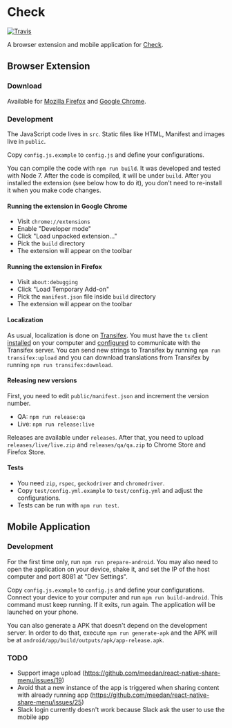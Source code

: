 # Check

[![Travis](https://travis-ci.org/meedan/check-mark.svg?branch=develop)](https://travis-ci.org/meedan/check-mark/)

A browser extension and mobile application for [Check](https://meedan.com/en/check/).

## Browser Extension

### Download

Available for [Mozilla Firefox](https://addons.mozilla.org/firefox/addon/check/) and [Google Chrome](https://chrome.google.com/webstore/detail/check/afafaiilokmpfmkfjjgfenfneoafojie).

### Development

The JavaScript code lives in `src`. Static files like HTML, Manifest and images live in `public`.

Copy `config.js.example` to `config.js` and define your configurations.

You can compile the code with `npm run build`. It was developed and tested with Node 7. After the code is compiled, it will be under `build`. After you installed the extension (see below how to do it), you don't need to re-install it when you make code changes.

#### Running the extension in Google Chrome

* Visit `chrome://extensions`
* Enable "Developer mode"
* Click "Load unpacked extension..."
* Pick the `build` directory
* The extension will appear on the toolbar

#### Running the extension in Firefox

* Visit `about:debugging`
* Click "Load Temporary Add-on"
* Pick the `manifest.json` file inside `build` directory
* The extension will appear on the toolbar

#### Localization

As usual, localization is done on [Transifex](https://www.transifex.com/meedan/check-2/browser-extension/). You must have the `tx` client [installed](http://docs.transifex.com/client/setup/) on your computer and [configured](https://docs.transifex.com/client/client-configuration) to communicate with the Transifex server. You can send new strings to Transifex by running `npm run transifex:upload` and you can download translations from Transifex by running `npm run transifex:download`.

#### Releasing new versions

First, you need to edit `public/manifest.json` and increment the version number.

* QA: `npm run release:qa`
* Live: `npm run release:live`

Releases are available under `releases`. After that, you need to upload `releases/live/live.zip` and `releases/qa/qa.zip` to Chrome Store and Firefox Store.

#### Tests

* You need `zip`, `rspec`, `geckodriver` and `chromedriver`.
* Copy `test/config.yml.example` to `test/config.yml` and adjust the configurations.
* Tests can be run with `npm run test`.

## Mobile Application

### Development

For the first time only, run `npm run prepare-android`. You may also need to open the application on your device, shake it, and set the IP of the host computer and port 8081 at "Dev Settings".

Copy `config.js.example` to `config.js` and define your configurations. Connect your device to your computer and run `npm run build-android`. This command must keep running. If it exits, run again. The application will be launched on your phone.

You can also generate a APK that doesn't depend on the development server. In order to do that, execute `npm run generate-apk` and the APK will be at `android/app/build/outputs/apk/app-release.apk`. 

### TODO

* Support image upload (https://github.com/meedan/react-native-share-menu/issues/19)
* Avoid that a new instance of the app is triggered when sharing content with already running app (https://github.com/meedan/react-native-share-menu/issues/25)
* Slack login currently doesn't work because Slack ask the user to use the mobile app
